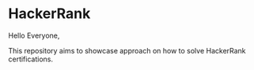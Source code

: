 # HackerRank
Hello Everyone,

This repository aims to showcase approach on how to solve HackerRank certifications.
